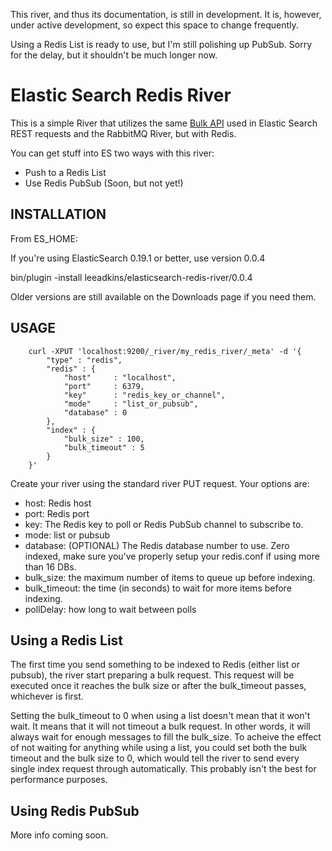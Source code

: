 This river, and thus its documentation, is still in development.
It is, however, under active development, so expect this space
to change frequently.

Using a Redis List is ready to use, but I'm still polishing up
PubSub. Sorry for the delay, but it shouldn't be much longer now.

# Elastic Search Redis River

This is a simple River that utilizes the same [Bulk API](http://www.elasticsearch.org/guide/reference/api/bulk.html) used 
in Elastic Search REST requests and the RabbitMQ River, but
with Redis.

You can get stuff into ES two ways with this river:
 - Push to a Redis List
 - Use Redis PubSub (Soon, but not yet!)
 
 
## INSTALLATION

From ES_HOME:

If you're using ElasticSearch 0.19.1 or better, use version 0.0.4

bin/plugin -install leeadkins/elasticsearch-redis-river/0.0.4

Older versions are still available on the Downloads page if you need them.

## USAGE
	  	curl -XPUT 'localhost:9200/_river/my_redis_river/_meta' -d '{
		    "type" : "redis",
		    "redis" : {
		        "host"     : "localhost", 
		        "port"     : 6379,
		        "key"      : "redis_key_or_channel",
		        "mode"     : "list_or_pubsub",
		        "database" : 0
		    },
		    "index" : {
		        "bulk_size" : 100,
		        "bulk_timeout" : 5
		    }
		}'


Create your river using the standard river PUT request. Your options are:
 - host:         Redis host
 - port:         Redis port
 - key:          The Redis key to poll or Redis PubSub channel to subscribe to.
 - mode:         list or pubsub
 - database:     (OPTIONAL) The Redis database number to use. Zero indexed, make sure you've properly setup your redis.conf if using more than 16 DBs.
 - bulk_size:    the maximum number of items to queue up before indexing.
 - bulk_timeout: the time (in seconds) to wait for more items before indexing.
 - pollDelay:	 how long to wait between polls



## Using a Redis List
The first time you send something to be indexed to Redis (either list or pubsub),
the river start preparing a bulk request. This request will be executed once it
reaches the bulk size or after the bulk_timeout passes, whichever is first.

Setting the bulk_timeout to 0 when using a list doesn't mean that it won't wait.
It means that it will not timeout a bulk request. In other words, it will always
wait for enough messages to fill the bulk_size. To acheive the effect of not waiting for
anything while using a list, you could set both the bulk timeout and the bulk size
to 0, which would tell the river to send every single index request through automatically.
This probably isn't the best for performance purposes.

## Using Redis PubSub

More info coming soon.